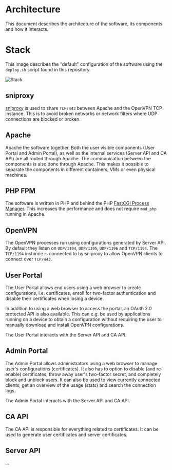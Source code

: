 # Architecture

This document describes the architecture of the software, its components and
how it interacts.

# Stack

This image describes the "default" configuration of the software using the 
`deploy.sh` script found in this repository.

![Stack](img/stack.png)

## sniproxy

[sniproxy](https://github.com/dlundquist/sniproxy) is used to share `TCP/443` 
between Apache and the OpenVPN TCP instance. This is to avoid broken networks
or network filters where UDP connections are blocked or broken.

## Apache

Apache the software together. Both the user visible components (User Portal and 
Admin Portal), as well as the internal services (Server API and CA API) are all 
routed through Apache. The communication between the components is also done
through Apache. This makes it possible to separate the components in different
containers, VMs or even physical machines.

## PHP FPM

The software is written in PHP and behind the PHP 
[FastCGI Process Manager](https://secure.php.net/manual/en/install.fpm.php). 
This increases the performance and does not require `mod_php` running in 
Apache.

## OpenVPN

The OpenVPN processes run using configurations generated by Server API. By 
default they listen on `UDP/1194`, `UDP/1195`, `UDP/1196` and `TCP/1194`. The 
`TCP/1194` instance is connected to by sniproxy to allow OpenVPN clients to 
connect over `TCP/443`.

## User Portal

The User Portal allows end users using a web browser to create configurations, 
i.e. certificates, enroll for two-factor authentication and disable their 
certificates when losing a device. 

In addition to using a web browser to access the portal, an OAuth 2.0 protected
API is also available. This can e.g. be used by applications running on a 
device to obtain a configuration without requiring the user to manually 
download and install OpenVPN configurations.

The User Portal interacts with the Server API and CA API.

## Admin Portal

The Admin Portal allows administrators using a web browser to manage user's 
configurations (certificates). It also has to option to disable (and re-enable)
certificates, throw away user's two-factor secret, and completely block and 
unblock users. It can also be used to view currently connected clients, get
an overview of the usage (stats) and search the connection logs.

The Admin Portal interacts with the Server API and CA API.

## CA API

The CA API is responsible for everything related to certificates. It can be
used to generate user certificates and server certificates.

## Server API

...
